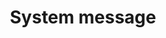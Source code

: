 ---
layout: default
title: System message
parent: UI Customization
grand_parent: Chat configuration 
permalink: /docs/chat-configuration/ui-customization/system-message/
nav_order: 4
---